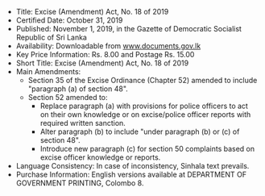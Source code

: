 - Title: Excise (Amendment) Act, No. 18 of 2019
- Certified Date: October 31, 2019
- Published: November 1, 2019, in the Gazette of Democratic Socialist Republic of Sri Lanka
- Availability: Downloadable from www.documents.gov.lk
- Key Price Information: Rs. 8.00 and Postage Rs. 15.00
- Short Title: Excise (Amendment) Act, No. 18 of 2019
- Main Amendments:
  - Section 35 of the Excise Ordinance (Chapter 52) amended to include "paragraph (a) of section 48".
  - Section 52 amended to:
    - Replace paragraph (a) with provisions for police officers to act on their own knowledge or on excise/police officer reports with required written sanction.
    - Alter paragraph (b) to include "under paragraph (b) or (c) of section 48".
    - Introduce new paragraph (c) for section 50 complaints based on excise officer knowledge or reports.
- Language Consistency: In case of inconsistency, Sinhala text prevails. 
- Purchase Information: English versions available at DEPARTMENT OF GOVERNMENT PRINTING, Colombo 8.